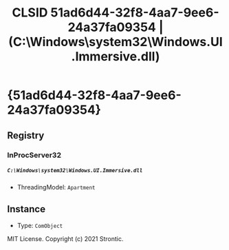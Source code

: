 ﻿---
title: "CLSID 51ad6d44-32f8-4aa7-9ee6-24a37fa09354 | (C:\\Windows\\system32\\Windows.UI.Immersive.dll)"
excerpt: What is COM-Object CLSID 51ad6d44-32f8-4aa7-9ee6-24a37fa09354?
---

# {51ad6d44-32f8-4aa7-9ee6-24a37fa09354}


## Registry


### InProcServer32

##### `C:\Windows\system32\Windows.UI.Immersive.dll`
* ThreadingModel: `Apartment`

## Instance

* Type: `ComObject`

MIT License. Copyright (c) 2021 Strontic.


